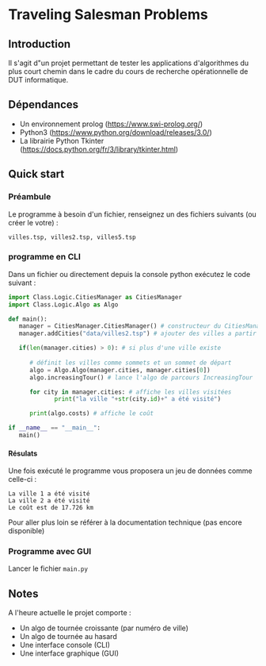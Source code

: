 # Traveling Salesman Problems

## Introduction

Il s'agit d"un projet permettant de tester les applications d'algorithmes du plus court chemin 
dans le cadre du cours de recherche opérationnelle de DUT informatique.

## Dépendances 

- Un environnement prolog (https://www.swi-prolog.org/)
- Python3 (https://www.python.org/download/releases/3.0/)
- La librairie Python Tkinter (https://docs.python.org/fr/3/library/tkinter.html)

## Quick start

### Préambule 

Le programme à besoin d'un fichier, renseignez un des fichiers suivants (ou créer le votre) :

```
villes.tsp, villes2.tsp, villes5.tsp
```

### programme en CLI

Dans un fichier ou directement depuis la console python exécutez le code suivant :

```python
import Class.Logic.CitiesManager as CitiesManager
import Class.Logic.Algo as Algo

def main():
   manager = CitiesManager.CitiesManager() # constructeur du CitiesManager
   manager.addCities("data/villes2.tsp") # ajouter des villes a partir d"un fichier

   if(len(manager.cities) > 0): # si plus d'une ville existe
      
      # définit les villes comme sommets et un sommet de départ
      algo = Algo.Algo(manager.cities, manager.cities[0]) 
      algo.increasingTour() # lance l'algo de parcours IncreasingTour

      for city in manager.cities: # affiche les villes visitées
             print("la ville "+str(city.id)+" a été visité")

      print(algo.costs) # affiche le coût

if __name__ == "__main__":
   main()
```

#### Résulats

Une fois exécuté le programme vous proposera un jeu de données comme celle-ci  :

```
La ville 1 a été visité
La ville 2 a été visité
Le coût est de 17.726 km
```

Pour aller plus loin se référer à la documentation technique (pas encore disponible)


### Programme avec GUI

Lancer le fichier ```main.py```

## Notes

A l'heure actuelle le projet comporte :

- Un algo de tournée croissante (par numéro de ville)
- Un algo de tournée au hasard
- Une interface console (CLI)
- Une interface graphique (GUI)
